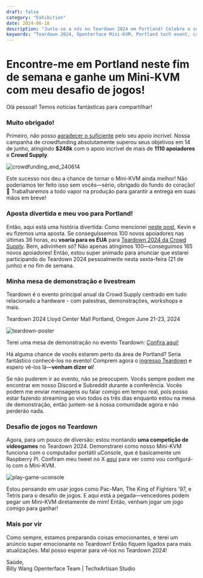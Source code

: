 ```yaml
---
draft: false
category: "Exhibition"
date: 2024-06-18
description: "Junte-se a nós no Teardown 2024 em Portland! Celebre o sucesso de crowdfunding de $248K do Openterface Mini-KVM, jogue jogos retrô para ganhar um Mini-KVM, e conheça nossa equipe pessoalmente. Demo ao vivo e streaming disponível de 21 a 23 de junho no Lloyd Center Mall."
keywords: "Teardown 2024, Openterface Mini-KVM, Portland tech event, crowdfunding success, hardware demo, retro gaming challenge, uConsole, Crowd Supply event, tech conference, hardware development, live demo, gaming competition, Mini-KVM giveaway, tech meetup"
---
```


# Encontre-me em Portland neste fim de semana e ganhe um Mini-KVM com meu desafio de jogos!

Olá pessoal! Temos notícias fantásticas para compartilhar!

### Muito obrigado!
Primeiro, não posso [agradecer o suficiente](https://x.com/TechxArtisan/status/1801850068263178300) pelo seu apoio incrível. Nossa campanha de crowdfunding absolutamente superou seus objetivos em 14 de junho, atingindo **$248k** com o apoio incrível de mais de **1110 apoiadores** e **Crowd Supply**.

![crowdfunding_end_240614](https://www.crowdsupply.com/img/b812/9768a2ad-1b78-45dd-966c-942c170fb812/crowdfunding-end-240614_jpg_md-xl.jpg)

Este sucesso nos deu a chance de tornar o Mini-KVM ainda melhor! Não poderíamos ter feito isso sem vocês—sério, obrigado do fundo do coração! 🧡 Trabalharemos a todo vapor na produção para garantir a entrega em suas mãos em breve!

### Aposta divertida e meu voo para Portland!
Então, aqui está uma história divertida: Como mencionei [neste post](https://www.crowdsupply.com/techxartisan/openterface-mini-kvm/updates/last-hours-to-back-and-mini-kvms-at-tech-frontlines), Kevin e eu fizemos uma aposta. Se conseguíssemos 100 novos apoiadores nas últimas 36 horas, eu **voaria para os EUA** para [Teardown 2024 da Crowd Supply](https://www.crowdsupply.com/teardown/portland-2024). Bem, adivinhem só? Não apenas atingimos 100—conseguimos 165 novos apoiadores! Então, estou super animado para anunciar que estarei participando do Teardown 2024 pessoalmente nesta sexta-feira (21 de junho) e no fim de semana.

### Minha mesa de demonstração e livestream
Teardown é o evento principal anual da Crowd Supply centrado em tudo relacionado a hardware - com palestras, demonstrações, workshops e mais.

Teardown 2024 Lloyd Center Mall Portland, Oregon June 21-23, 2024

![teardown-poster](https://www.crowdsupply.com/img/25ea/1d486985-1024-45ca-8b7d-0bdc388e25ea/twitter-1600-1900-td2024-wires_jpg_md-xl.jpg)

Terei uma mesa de demonstração no evento Teardown: [Confira aqui!](https://www.crowdsupply.com/teardown/portland-2024/demo/openterface-mini-kvm-turn-your-laptop-as-a-kvm-console)

Há alguma chance de vocês estarem perto da área de Portland? Seria fantástico conhecê-los no evento! Comprem agora o [ingresso Teardown](https://www.crowdsupply.com/teardown/portland-2024) e espero vê-los lá—**venham dizer oi**!

Se não puderem ir ao evento, não se preocupem. Vocês sempre podem me encontrar em nosso Discord e Subreddit durante a conferência. Vocês podem me enviar mensagens ou falar comigo em tempo real, pois posso estar fazendo streaming ao vivo todos os três dias enquanto estou na mesa de demonstração, então juntem-se à nossa comunidade agora e não perderão nada.

### Desafio de jogos no Teardown
Agora, para um pouco de diversão: estou montando **uma competição de videogames** no Teardown 2024. Demonstrarei como nosso Mini-KVM funciona com o computador portátil uConsole, que é basicamente um Raspberry Pi. Confiram meu tweet no X [aqui](https://x.com/TechxArtisan/status/1802675690015424962) para ver como vou configurá-lo com o Mini-KVM.

![play-game-uconsole](https://www.crowdsupply.com/img/c4d2/d5fe66f3-4f3e-4398-bd11-494ae317c4d2/play-game-uconsole_png_md-xl.jpg)

Estou pensando em usar jogos como Pac-Man, The King of Fighters '97, e Tetris para o desafio de jogos. E aqui está a pegada—vencedores podem pegar um Mini-KVM diretamente de mim! Então, venham jogar um jogo comigo para ganhar!

### Mais por vir
Como sempre, estamos preparando coisas emocionantes, e terei um anúncio super emocionante no Teardown! Então fiquem ligados para mais atualizações. Mal posso esperar para vê-los no Teardown 2024!

Saúde,  
Billy Wang
Openterface Team | TechxArtisan Studio


